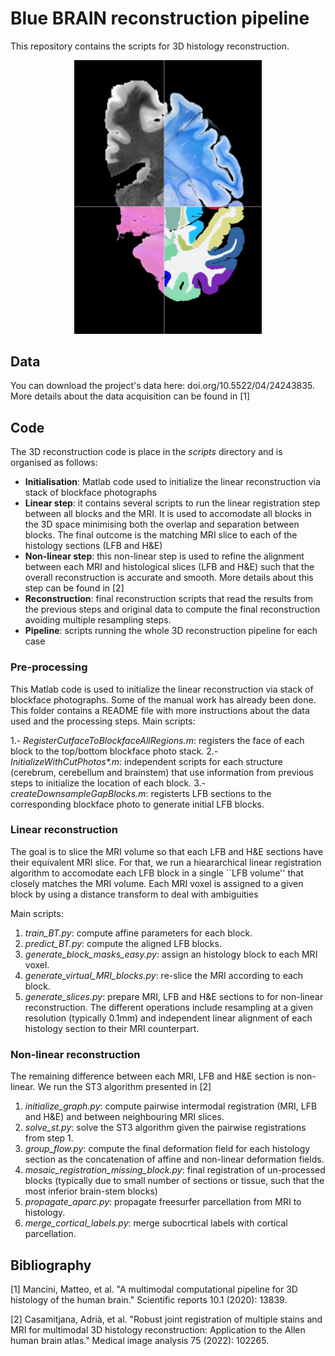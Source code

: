 # Blue BRAIN reconstruction pipeline

This repository contains the scripts for 3D histology reconstruction.

<p align="center">
<img src="https://github.com/acasamitjana/ERC_reconstruction/blob/main/webpage/init-pic.png?raw=true" alt="drawing" width="300"/>
</p>

## Data
You can download the project's data here: doi.org/10.5522/04/24243835. More details about the data acquisition can be found in [1]

## Code
The 3D reconstruction code is place in the _scripts_ directory and is organised as follows:
* **Initialisation**: Matlab code used to initialize the linear reconstruction via stack of blockface photographs
* **Linear step**: it contains several scripts to run the linear registration step between all blocks and the MRI. It is used to accomodate all blocks in the 3D space minimising both the overlap and separation between blocks. The final outcome is the matching MRI slice to each of the histology sections (LFB and H&E)
* **Non-linear step**: this non-linear step is used to refine the alignment between each MRI and histological slices (LFB and H&E) such that the overall reconstruction is accurate and smooth. More details about this step can be found in [2]
* **Reconstruction**: final reconstruction scripts that read the results from the previous steps and original data to compute the final reconstruction avoiding multiple resampling steps.
* **Pipeline**: scripts running the whole 3D reconstruction pipeline for each case

### Pre-processing
This Matlab code is used to initialize the linear reconstruction via stack of blockface photographs. Some of the manual work has already been done. This folder contains a README file with more instructions about the data used and the processing steps.
Main scripts:

1.- _RegisterCutfaceToBlockfaceAllRegions.m_: registers the face of each block to the top/bottom blockface photo stack.
2.- _InitializeWithCutPhotos*.m_: independent scripts for each structure (cerebrum, cerebellum and brainstem) that use information from previous steps to initialize the location of each block.
3.- _createDownsampleGapBlocks.m_: registerts LFB sections to the corresponding blockface photo to generate initial LFB blocks.

### Linear reconstruction
The goal is to slice the MRI volume so that each LFB and H&E sections have their equivalent MRI slice. For that, we run a hieararchical linear registration algorithm to accomodate each LFB block in a single ``LFB volume'' that closely matches the MRI volume. Each MRI voxel is assigned to a given block by using a distance transform to deal with ambiguities

Main scripts:
1. _train_BT.py_: compute affine parameters for each block.
2. _predict_BT.py_: compute the aligned LFB blocks.
3. _generate_block_masks_easy.py_: assign an histology block to each MRI voxel.
4. _generate_virtual_MRI_blocks.py_: re-slice the MRI according to each block.
5. _generate_slices.py_: prepare MRI, LFB and H&E sections to for non-linear reconstruction. The different operations include resampling at a given resolution (typically 0.1mm) and independent linear alignment of each histology section to their MRI counterpart.

### Non-linear reconstruction
The remaining difference between each MRI, LFB and H&E section is non-linear. We run the ST3 algorithm presented in [2]

1. _initialize_graph.py_: compute pairwise intermodal registration (MRI, LFB and H&E) and between neighbouring MRI slices.
2. _solve_st.py_: solve the ST3 algorithm given the pairwise registrations from step 1.
3. _group_flow.py_: compute the final deformation field for each histology section as the concatenation of affine and non-linear deformation fields.
4. _mosaic_registration_missing_block.py_: final registration of un-processed blocks (typically due to small number of sections or tissue, such that the most inferior brain-stem blocks)
5. _propagate_aparc.py_: propagate freesurfer parcellation from MRI to histology.
6. _merge_cortical_labels.py_: merge subocrtical labels with cortical parcellation.



## Bibliography
[1] Mancini, Matteo, et al. "A multimodal computational pipeline for 3D histology of the human brain." Scientific reports 10.1 (2020): 13839.

[2] Casamitjana, Adrià, et al. "Robust joint registration of multiple stains and MRI for multimodal 3D histology reconstruction: Application to the Allen human brain atlas." Medical image analysis 75 (2022): 102265.
